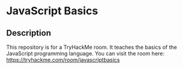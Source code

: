 # JavaScript Basics

## Description
This repository is for a TryHackMe room. It teaches the basics of the JavaScript programming language. You can visit the room here: https://tryhackme.com/room/javascriptbasics
